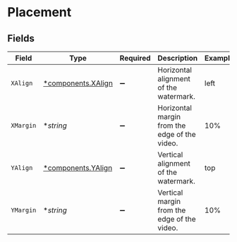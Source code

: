 # Placement


## Fields

| Field                                                   | Type                                                    | Required                                                | Description                                             | Example                                                 |
| ------------------------------------------------------- | ------------------------------------------------------- | ------------------------------------------------------- | ------------------------------------------------------- | ------------------------------------------------------- |
| `XAlign`                                                | [*components.XAlign](../../models/components/xalign.md) | :heavy_minus_sign:                                      | Horizontal alignment of the watermark.                  | left                                                    |
| `XMargin`                                               | **string*                                               | :heavy_minus_sign:                                      | Horizontal margin from the edge of the video.           | 10%                                                     |
| `YAlign`                                                | [*components.YAlign](../../models/components/yalign.md) | :heavy_minus_sign:                                      | Vertical alignment of the watermark.                    | top                                                     |
| `YMargin`                                               | **string*                                               | :heavy_minus_sign:                                      | Vertical margin from the edge of the video.             | 10%                                                     |